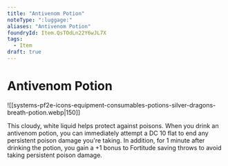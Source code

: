 ```yaml
---
title: "Antivenom Potion"
noteType: ":luggage:"
aliases: "Antivenom Potion"
foundryId: Item.QsTOdLn22Y6wJL7X
tags:
  - Item
draft: true
---
```


# Antivenom Potion
![[systems-pf2e-icons-equipment-consumables-potions-silver-dragons-breath-potion.webp|150]]

This cloudy, white liquid helps protect against poisons. When you drink an antivenom potion, you can immediately attempt a DC 10 flat to end any persistent poison damage you're taking. In addition, for 1 minute after drinking the potion, you gain a +1 bonus to Fortitude saving throws to avoid taking persistent poison damage.

